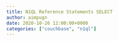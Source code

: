 ```yaml
---
title: N1QL Reference Statements SELECT
author: aimpugn
date: 2020-10-26 12:00:00+0900
categories: ["couchbase", "n1ql"]
---
```

